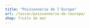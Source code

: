 ```yaml
---
title: "Poissonnerie de l'Europe"
url: /lescar/poissonnerie-de-leurope/
shop: fruits de mer
---
```

